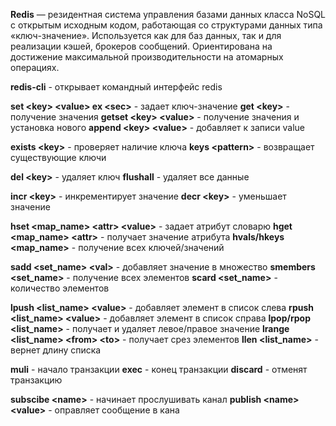 **Redis** — резидентная система управления базами данных класса NoSQL с открытым исходным кодом, работающая со структурами данных типа «ключ-значение». Используется как для баз данных, так и для реализации кэшей, брокеров сообщений. Ориентирована на достижение максимальной производительности на атомарных операциях.

**redis-cli** - открывает командный интерфейс redis

**set \<key> \<value> ex \<sec>** - задает ключ-значение
**get \<key>** - получение значения 
**getset \<key> \<value>** - получение значения и установка нового
**append \<key> \<value>** - добавляет к записи value

**exists \<key>** - проверяет наличие ключа 
**keys \<pattern>** - возвращает существующие ключи

**del \<key>** - удаляет ключ
**flushall** - удаляет все данные

**incr \<key>** - инкрементирует значение 
**decr \<key>** - уменьшает значение

**hset \<map_name> \<attr> \<value>** - задает атрибут словарю 
**hget \<map_name> \<attr>** - получает значение атрибута
**hvals/hkeys \<map_name>** - получение всех ключей/значений

**sadd \<set_name> \<val>** - добавляет значение в множество
**smembers \<set_name>** - получение всех элементов
**scard \<set_name>** - количество элементов

**lpush \<list_name> \<value>** - добавляет элемент в список слева
**rpush \<list_name> \<value>** - добавляет элемент в список справа 
**lpop/rpop \<list_name>** - получает и удаляет левое/правое значение
**lrange \<list_name> \<from> \<to>** - получает срез элементов
**llen \<list_name>** - вернет длину списка

**muli** - начало транзакции 
**exec** - конец транзакции 
**discard** - отменят транзакцию

**subscibe \<name>** - начинает прослушивать канал 
**publish \<name> \<value>** - оправляет сообщение в кана
